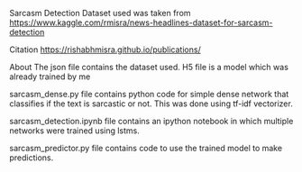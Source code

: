  Sarcasm Detection
Dataset used was taken from https://www.kaggle.com/rmisra/news-headlines-dataset-for-sarcasm-detection

Citation
https://rishabhmisra.github.io/publications/

About
The json file contains the dataset used.
H5 file is a model which was already trained by me

sarcasm_dense.py file contains python code for simple dense network that classifies if the text is sarcastic or not. This was done using tf-idf vectorizer.

sarcasm_detection.ipynb file contains an ipython notebook in which multiple networks were trained using lstms.

sarcasm_predictor.py file contains code to use the trained model to make predictions.
